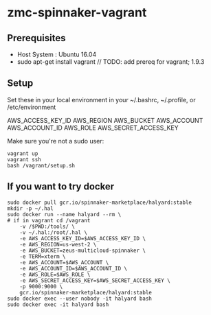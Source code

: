 # zmc-spinnaker-vagrant

## Prerequisites
* Host System : Ubuntu 16.04
* sudo apt-get install vagrant // TODO: add prereq for vagrant; 1.9.3

## Setup
Set these in your local environment in your ~/.bashrc, ~/.profile, or /etc/environment

AWS_ACCESS_KEY_ID
AWS_REGION
AWS_BUCKET
AWS_ACCOUNT
AWS_ACCOUNT_ID
AWS_ROLE
AWS_SECRET_ACCESS_KEY

Make sure you're not a sudo user:

```
vagrant up
vagrant ssh 
bash /vagrant/setup.sh
```

## If you want to try docker 
```
sudo docker pull gcr.io/spinnaker-marketplace/halyard:stable
mkdir -p ~/.hal
sudo docker run --name halyard --rm \
# if in vagrant cd /vagrant
    -v /$PWD:/tools/ \
    -v ~/.hal:/root/.hal \
    -e AWS_ACCESS_KEY_ID=$AWS_ACCESS_KEY_ID \
    -e AWS_REGION=us-west-2 \
    -e AWS_BUCKET=zeus-multicloud-spinnaker \
    -e TERM=xterm \
    -e AWS_ACCOUNT=$AWS_ACCOUNT \
    -e AWS_ACCOUNT_ID=$AWS_ACCOUNT_ID \
    -e AWS_ROLE=$AWS_ROLE \
    -e AWS_SECRET_ACCESS_KEY=$AWS_SECRET_ACCESS_KEY \
    -p 9000:9000 \
    gcr.io/spinnaker-marketplace/halyard:stable
sudo docker exec --user nobody -it halyard bash
sudo docker exec -it halyard bash
```
